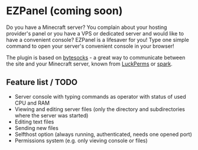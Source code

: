 # EZPanel (coming soon)

Do you have a Minecraft server? You complain about your hosting provider's panel or you have a VPS or dedicated server and would like to have a convenient console? EZPanel is a lifesaver for you! Type one simple command to open your server's convenient console in your browser!

The plugin is based on [bytesocks](https://github.com/lucko/bytesocks) - a great way to communicate between the site and your Minecraft server, known from [LuckPerms](https://github.com/LuckPerms/LuckPerms) or [spark](https://github.com/lucko/spark).

## Feature list / TODO
- Server console with typing commands as operator with status of used CPU and RAM
- Viewing and editing server files (only the directory and subdirectories where the server was started)
- Editing text files
- Sending new files
- Selfthost option (always running, authenticated, needs one opened port)
- Permissions system (e.g. only vieving console or files)
